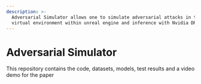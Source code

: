 ```yaml
---
description: >-
  Adversarial Simulator allows one to simulate adversarial attacks in the
  virtual environment within unreal engine and inference with Nvidia DRIVE SDK.
---
```


# Adversarial Simulator

This repository contains the code, datasets, models, test results and a video demo for the paper 

